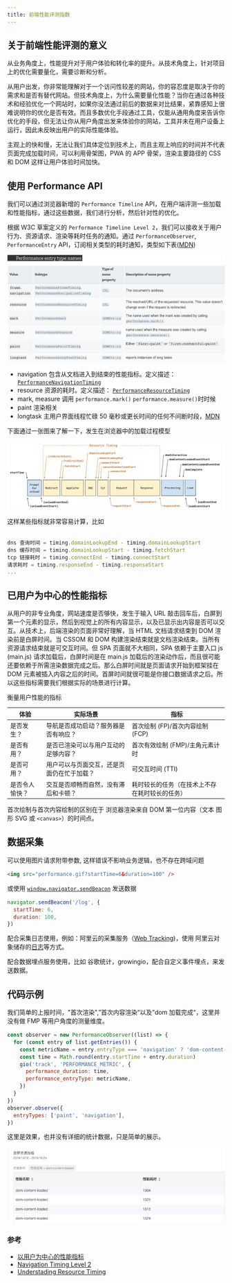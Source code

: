 ```yaml
---
title: 前端性能评测指数
---
```


## 关于前端性能评测的意义

从业务角度上，性能提升对于用户体验和转化率的提升。从技术角度上，针对项目上的优化需要量化，需要诊断和分析。

从用户出发，你非常能理解对于一个访问性较差的网站，你的容忍度是取决于你的需求和是否有替代网站。但技术角度上，为什么需要量化性能？当你在通过各种技术和经验优化一个网站时，如果你没法通过前后的数据来对比结果，紧靠感知上很难说明你的优化是否有效。而且多数优化手段通过工具，仅能从通用角度来告诉你优化的手段，但无法让你从用户角度出发来体验你的网站，工具并未在用户设备上运行，因此未反映出用户的实际性能体验。

主观上的快和慢，无法让我们具体定位到技术上，而且主观上响应的时间并不代表页面完成加载时间，可以利用骨架图，PWA 的 APP 骨架，渲染主要路径的 CSS 和 DOM 这样让用户体验时间加快。

## 使用 Performance API

我们可以通过浏览器新增的 `Performance Timeline` API，在用户端评测一些加载和性能指标，通过这些数据，我们进行分析，然后针对性的优化。

根据 W3C 草案定义的 `Performance Timeline Level 2`，我们可以接收关于用户行为、资源请求、渲染等耗时任务的通知。通过 `PerformanceObserver`, `PerformanceEntry` API，订阅相关类型的耗时通知，类型如下表([MDN](https://developer.mozilla.org/en-US/docs/Web/API/PerformanceEntry/entryType))

![performance entry type name](./performance_entry_type_names.png)

- navigation 包含从文档进入到结束的性能指标。定义描述： [`PerformanceNavigationTiming`](https://www.w3.org/TR/navigation-timing-2/#dom-performancenavigationtiming)
- resource 资源的耗时。定义描述： [`PerformanceResourceTiming`](https://www.w3.org/TR/resource-timing-2/)
- mark, measure 调用 `performance.mark()` `performance.measure()`时时候
- paint 渲染相关
- longtask 主用户界面线程忙碌 50 毫秒或更长时间的任何不间断时段，[MDN](https://developer.mozilla.org/en-US/docs/Web/API/Long_Tasks_API)

下面通过一张图来了解一下，发生在浏览器中的加载过程模型

![Processing Model](./timestamp-diagram.svg)

这样某些指标就非常容易计算，比如

```js

dns 查询时间 = timing.domainLookupEnd - timing.domainLookupStart
dns 缓存时间 = timing.domainLookupStart - timing.fetchStart
tcp 链接耗时 = timing.connectEnd - timing.connectStart
请求耗时 = timing.responseEnd - timing.responseStart
...

```

## 已用户为中心的性能指标

从用户的非专业角度，网站速度是否够快，发生于输入 URL 敲击回车后，白屏到第一个元素的显示，然后到视觉上的所有内容显示，以及已显示出内容是否可以交互。从技术上，后端渲染的页面非常好理解，当 HTML 文档请求结束到 DOM 渲染前是白屏时间。当 CSSOM 和 DOM 构建渲染结束就是文档渲染结束。当所有资源请求结束就是可交互时间。但 SPA 页面就不大相同，SPA 依赖于主要入口 js (main.js) 请求加载后，白屏时间是在 main.js 加载后的渲染动作后，而且很可能还要依赖于所需渲染数据完成之后。那么白屏时间就是页面请求开始到框架挂在 DOM 元素被插入内容之后的时间。首屏时间就很可能是你接口数据请求之后。所以这些指标需要我们根据实际的场景进行计算。

衡量用户性能的指标

| 体验           | 实际场景                                   | 指标                                           |
| -------------- | ------------------------------------------ | ---------------------------------------------- |
| 是否发生？     | 导航是否成功启动？服务器是否有响应？       | 首次绘制 (FP)/首次内容绘制 (FCP)               |
| 是否有用？     | 是否已渲染可以与用户互动的足够内容？       | 首次有效绘制 (FMP)/主角元素计时                |
| 是否可用？     | 用户可以与页面交互，还是页面仍在忙于加载？ | 可交互时间 (TTI)                               |
| 是否令人愉快？ | 交互是否顺畅而自然，没有滞后和卡顿？       | 耗时较长的任务（在技术上不存在耗时较长的任务） |

首次绘制与首次内容绘制的区别在于 浏览器渲染来自 DOM 第一位内容（文本 图形 SVG 或 `<canvas>`）的时间点。

## 数据采集

可以使用图片请求附带参数, 这样错误不影响业务逻辑，也不存在跨域问题

```html
<img src="performance.gif?startTime=6&duration=100" />
```

或使用 [`window.navigator.sendBeacon`](https://developer.mozilla.org/zh-CN/docs/Web/API/Navigator/sendBeacon) 发送数据

```js
navigator.sendBeacon('/log', {
  startTime: 6,
  duration: 100,
})
```

配合采集日志使用，例如：阿里云的采集服务（[Web Tracking](https://help.aliyun.com/document_detail/31752.html))，使用 阿里云对象储存的[日志](https://help.aliyun.com/document_detail/99349.html)等方式。

配合数据埋点服务使用，比如 谷歌统计，growingio，配合自定义事件埋点，来发送数据。

## 代码示例

我们简单的上报时间，"首次渲染",”首次内容渲染“以及”dom 加载完成“，这里并没有做 FMP 等用户角度的测量维度。

```js
const observer = new PerformanceObserver((list) => {
  for (const entry of list.getEntries()) {
    const metricName = entry.entryType === 'navigation' ? 'dom-content-loaded' : entry.name
    const time = Math.round(entry.startTime + entry.duration)
    gio('track', 'PERFORMANCE_METRIC', {
      performance_duration: time,
      performance_entryType: metricName,
    })
  }
})
observer.observe({
  entryTypes: ['paint', 'navigation'],
})
```

这里是效果，也并没有详细的统计数据，只是简单的展示。

![growing 事件统计](./gio_metric.png)

### 参考

- [以用户为中心的性能指标](https://developers.google.com/web/fundamentals/performance/user-centric-performance-metrics)
- [Navigation Timing Level 2](https://www.w3.org/TR/navigation-timing-2/)
- [Understading Resource Timing](https://developers.google.com/web/tools/chrome-devtools/network/understanding-resource-timing)
